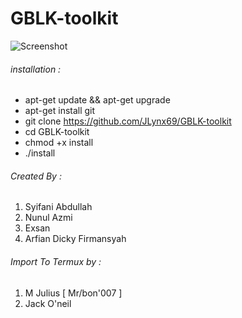 # GBLK-toolkit
![Screenshot](https://image.ibb.co/eZ8Pxd/Untitled.png)
###### installation :
* apt-get update && apt-get upgrade
* apt-get install git
* git clone https://github.com/JLynx69/GBLK-toolkit
* cd GBLK-toolkit
* chmod +x install
* ./install

###### Created By :
1. Syifani Abdullah
2. Nunul Azmi
3. Exsan
4. Arfian Dicky Firmansyah

###### Import To Termux by :
1. M Julius [ Mr/bon'007 ]
2. Jack O'neil
